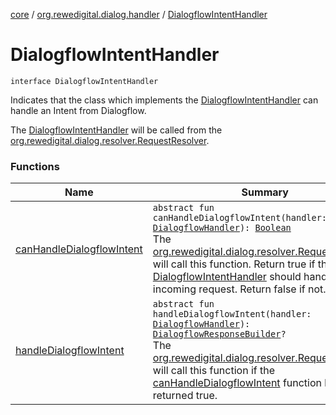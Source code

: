 [core](../../index.md) / [org.rewedigital.dialog.handler](../index.md) / [DialogflowIntentHandler](./index.md)

# DialogflowIntentHandler

`interface DialogflowIntentHandler`

Indicates that the class which implements the [DialogflowIntentHandler](./index.md) can handle an Intent from
Dialogflow.

The [DialogflowIntentHandler](./index.md) will be called from the [org.rewedigital.dialog.resolver.RequestResolver](../../org.rewedigital.dialog.resolver/-request-resolver/index.md).

### Functions

| Name | Summary |
|---|---|
| [canHandleDialogflowIntent](can-handle-dialogflow-intent.md) | `abstract fun canHandleDialogflowIntent(handler: `[`DialogflowHandler`](../-dialogflow-handler/index.md)`): `[`Boolean`](https://kotlinlang.org/api/latest/jvm/stdlib/kotlin/-boolean/index.html)<br>The [org.rewedigital.dialog.resolver.RequestResolver](../../org.rewedigital.dialog.resolver/-request-resolver/index.md) will call this function. Return true if this [DialogflowIntentHandler](./index.md) should handle the incoming request. Return false if not. |
| [handleDialogflowIntent](handle-dialogflow-intent.md) | `abstract fun handleDialogflowIntent(handler: `[`DialogflowHandler`](../-dialogflow-handler/index.md)`): `[`DialogflowResponseBuilder`](../-dialogflow-response-builder/index.md)`?`<br>The [org.rewedigital.dialog.resolver.RequestResolver](../../org.rewedigital.dialog.resolver/-request-resolver/index.md) will call this function if the [canHandleDialogflowIntent](can-handle-dialogflow-intent.md) function has returned true. |
